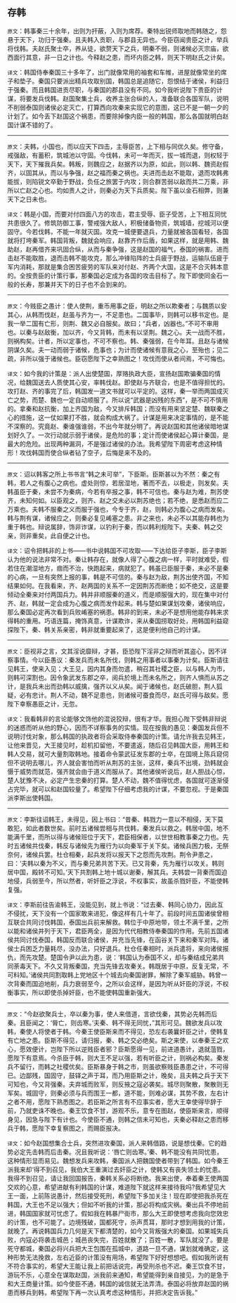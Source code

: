 ## 存韩
`原文`：韩事秦三十余年，出则为扞蔽，入则为席荐。秦特出锐师取地而韩随之，怨悬于天下，功归于强秦。且夫韩入贡职，与郡县无异也。今臣窃闻贵臣之计，举兵将伐韩。夫赵氏聚士卒，养从徒，欲赘天下之兵，明秦不弱，则诸候必灭宗庙，欲西面行其意，非一日之计也。今释赵之患，而坏内臣之韩，则天下明赵氏之计矣。

`译文`：韩国侍奉秦国三十多年了，出门就像常用的袖套和车帷，进屋就像常坐的席子和垫子。秦国只要派出精兵攻取别国，韩国总是追随它，怨恨结于诸侯，利益归于强秦。而且韩国进贡尽职，与秦国的郡县没有不同。如今我听说陛下贵臣的计谋，将要发兵伐韩。赵国聚集士兵，收养主张合纵的人，准备联合各国军队，说明不削弱泰国则诸侯必定灭亡，打算西向攻秦来实现它的意图，这已不是一朝一夕的计划了。如今丢下赵国这个祸患，而要除掉像内臣一般的韩国，那么各国就明白赵国计谋不错的了。

---

`原文`：夫韩，小国也，而以应天下四击，主辱臣苦，上下相与同优久矣。修守备，戒强敌，有蓄积，筑城池以守固。今伐韩，未可一年而灭，拔一城而退，则权轻于天下，天下摧我兵矣。韩叛，则魏应之，赵据齐以为原，如此，则以韩、魏资赵假齐，以固其从，而以与争强，赵之福而秦之祸也。夫进而击赵不能取，退而攻韩弗能拔，则陷锐文卒勤于野战，负任之旅罢于内攻；则合群苦弱以敌而共二万乘，非所以亡赵之心也。均如贵人之计，则秦必为天下兵质矣。陛下虽以金石相弊，则兼天下之日未也。

`译文`：韩是小国，而要对付四面八方的攻击，君主受辱、臣子受苦，上下相互同忧共患很久了。修筑防御工事，警戒强大敌人，积极储备物资，筑城墙，挖城河以便固守。今若伐韩，不能一年就灭国。攻克一城便要退兵，力量就被各国看轻，各国就将打垮秦军。韩国背叛，魏就会响应，赵靠齐作后盾，如果这样，就是用韩、魏助赵，赵再借齐来巩固合纵，从而与秦争强，这是赵国的福气，泰国的祸害。进而击赵不能取胜，退而击韩不能攻克，那么冲锋陷阵的士兵疲于野战，运输队伍疲于军内消耗，那就是集合困苦疲劳的军队来对付赵、齐两个大国，这是不合灭韩本意的。全按贵臣的计策行事，那秦国必定成为各国的攻击目标了。陛下即使同金石一般的长寿，那兼并天下的日子也不会到来的。

---

`原文`：今贱臣之愚计：使人使荆，重币用事之臣，明赵之所以欺秦者；与魏质以安其心，从韩而伐赵，赵虽与齐为一，不足患也。二国事毕，则韩可以移书定也。是我一举二国有亡形，则荆、魏又必自服矣。故曰；“兵者，凶器也。”不可不审用也。以秦与赵敌衡，加以齐，今又背韩，而未有以坚荆。魏之心。夫一战而不胜，则祸构矣。计者，所以定事也，不可不察也。韩、秦强弱，在今年耳。且赵与诸候阴谋久矣。夫一动而弱于诸候，危事也；为计而使诸候有意我之心，至殆也；见二疏，非所以强于诸候也。臣窃愿陛下之幸熟图之！攻伐而使从者间焉，不可悔也。

`译文`：如今我的计策是：派人出使楚国，厚赂执政大臣，宣扬赵国欺骗秦国的情况，给魏国送去人质使其心安，率韩伐赵。即使赵与齐联合，也是不值得担忧的。攻打赵、齐的事完了后，韩国发一道文书就可以平定的。这样，秦一举而两国成灭亡之势，而楚、魏也一定自动顺服了。所以说“武器是凶残的东西”，是不可不慎用的。拿秦和赵抗衡，加上齐国为敌，今又排斥韩国；而没有用来坚定楚、魏联秦之心的措施，这一仗如果打不胜，就会构成大祸了。计谋是用来决定事情的，是不能不深察的。究竟赵、秦谁强谁弱，不出今年就分明了。再说赵国和其他诸侯暗地谋划好久了。一次行动就示弱于诸侯，是危险的事；定计而使诸侯起心算计秦国，是最大的危险。出现两种漏洞，不是强过诸侯的办法。我希望陛下周密考虑这种情形！攻伐韩国而使合纵者钻了空子，后悔是来不及的。

---

`原文`：诏以韩客之所上书书言“韩之未可举”，下臣斯。臣斯甚以为不然：秦之有韩，若人之有腹心之病也。虚处则惊，若居湿地，著而不去，以极走，则发矣。夫韩虽臣于秦，未尝不为秦病，今若有卒报之事，韩不可信也。秦与赵为难，荆苏使齐，未知何如。以臣观之，则齐、赵之交未必以荆苏绝也；若不绝，是悉赵而应二万乘也。夫韩不服秦之义而服于强也，今专于齐，赵，则韩必为腹心之病而发矣。韩与荆有谋，诸候应之，则秦必复见崤塞之患。非之来也，未必不以其能存韩也为重于韩也。辩说属辞，饰非诈谋，以钓利于秦，而以韩利规陛下。夫秦、韩之交亲，则非重矣，此自便之计也。

`译文`：诏令把韩非的上书——书中说韩国不可攻取——下达给臣子李斯，臣子李斯认为他的说法非常不对。秦让韩存在，就像人得了心腹之病一样，平时就难受，假若住在潮湿地方，痼而不治，快跑起来，病就犯了。韩虽已臣服于秦，未必不是秦的心病，一旦有突然上报的事，韩是不可信的。秦与赵为敌，荆苏出使齐国，不知结果如何。在我看来，齐、赵两国的关系不一定因荆苏而断绝；如不绝交，这是要倾动全秦来对付两国兵力。韩并非顺服秦的道义，而是顺服强大的，现在集中对付齐、赵，韩就一定会成为心腹之病而发作起来。韩与楚如果谋划攻秦，诸侯响应，那么秦国必定再次看到兵败崤塞的祸患。韩非的到来，未必不是想用他能存韩来求得韩的重用。巧语连篇，掩饰真意，计谋欺诈，来从秦国捞取好处，用韩国利益窥探陛下。秦、韩关系亲密，韩非就重要起来了，这是便利他自己的计谋。

---

`原文`：臣视非之言，文其淫说靡辩，才甚，臣恐陛下淫非之辩而听其盗心，因不详察事情。今以臣愚议：秦发兵而未名所伐，则韩之用事者以事秦为计矣。臣斯请往见韩王，使来入见；大王见，因内其身而勿遣，稍召其社稷之臣，以与韩人为市，则韩可深割也。因令象武发东郡之卒，阅兵於境上而未名所之，则齐人惧而从苏之计，是我兵未出而劲韩以威擒，强齐以义从矣。闻于诸候也，赵氏破胆，荆人狐疑，必有忠计。荆人不动，魏不足患也，则诸候可蚕食而尽，赵氏可得与敌矣。愿陛下幸察愚臣之计，无忽。

`译文`：我看韩非的言论能够文饰他的混说狡辩，很有才华。我担心陛下受韩非辩说的迷惑而听从他的野心，因而不详察事务的实情。现在按我的愚见：秦国发兵但不说明讨伐对象，那么韩国的执政者将会采取侍奉秦国的计策。请允许我去见韩王，让他来晋见，大王接见时，趁机扣留他，不要遣返，随后召见韩国大臣，用韩王和韩人交易，就可大量割取韩地。接着命令蒙武征发东郡的士卒，在国境上陈兵窥伺但不说明去哪儿，齐人就会害怕而听从荆苏的主张，这样，秦兵不出境，劲韩就会慑于威势而就范，强齐就会由于道义而服从了。其他诸侯听说后，赵人胆战心惊，楚人犹豫不决，必定产生忠秦的打算。楚人不动，魏不值得忧虑，各国就可逐渐侵占完毕，就可以和赵国较量了。希望陛下仔细考虑我的计谋，不要忽视。于是秦国派李斯出使韩国。

---

`原文`：李斯往诏韩王，未得见，因上书曰：“昔秦、韩戮力一意以不相侵，天下莫敢犯，如此者数世矣。前时五诸候尝相与共伐韩，秦发兵以救之。韩居中国，地不能满千里，而所以得与诸候班位于天下，君臣相保者，以世世相教事秦之力也。先时五诸候共伐秦，韩反与诸候先为雁行为以向秦军于关下矣。诸候兵困力极，无祭奈何，诸候兵罢。杜仓相秦，起兵发将以报天下之怨而先攻荆。荆令尹患之，曰：‘夫韩以秦为不义，而与秦兄弟共苦下天。已又背秦，先为雁行以攻关。韩则居中国，殿转不可知。’天下共割韩上地十城以谢秦，解其兵。夫韩尝一背秦而国迫地侵，兵弱至今，所以然者，听奸臣之浮说，不权事实，故虽杀戮奸臣，不能使韩复强。

`译文`：李斯前往告渝韩王，没能见到，就上书说：“过去秦、韩同心协力，因此互不侵扰，天下没有一个国家敢来进犯，像这样有几十年了。前段时间五国诸侯曾相互联合共同讨伐韩国，泰国出兵前来解救。韩位于中原地带，领土不满千里，之所以能和诸侯并列于天下，君臣两全，是因为代代相教侍奉秦国的作用。先前五国诸侯共同讨伐泰国，韩国反而联合诸侯，并充当先锋，在函谷关下来和秦军对阵。诸侯士兵困乏力量耗尽，没办法，只好退兵。杜仓任秦相时，派兵遣将，来向诸侯报仇，而先攻楚。楚国令尹以此为患，说：‘韩国认为泰国不义，却与秦结成兄弟共同荼毒天下。不久又背叛秦国，充当先锋去攻秦关。韩既居于中原，反复无常，不可料知。’诸侯共同割取韩上党地区十个城去向秦国谢罪，解除了秦军威胁。韩曾一次背秦而国迫地削，兵力衰弱至今，之所以会这样，是因为听从奸臣的浮说，不权衡事实，所以即使杀掉奸臣，也不能使韩国重新强大。

---

`原文`：“今赵欲聚兵士，卒以秦为事，使人来借道，言欲伐秦，其势必先韩而后秦。且臣闻之：‘脣亡，则齿寒。’夫秦、韩不得无同忧，”其形可见。魏欲发兵以攻韩，秦使人将使者于韩。今秦王使臣斯来而不得见，恐左右袭曩奸臣之计，使韩复有亡地之患。臣斯不得见，请归报，秦、韩之交必绝矣。斯之来使，以奉秦王之欢心，愿效便计，岂陛下所以逆贱臣者邪？臣斯愿得一见，前进道愚计，退就菹戮，愿陛下有意焉。今杀臣于韩，则大王不足以强，若有听臣之计，则祸必构矣。秦发兵不留行，而韩之社稷优矣。臣斯暴身于韩之市，则虽欲察贱臣愚患之计，不可得已。边鄙残，国固守，鼓铎之声于耳，而乃用臣斯之计，晚矣，且夫韩之兵于天下可知也，今又背强秦。夫弃城而败军，则反掖之寇必袭矣。城尽则聚散，聚散则无军矣。城固守，则秦必须与兵而围王一都，道不能，则难必谋，其势不救，左右计之者不用，愿陛下熟悉图之。若臣斯之所言有不应事实者，愿大王幸使得毕辞于前，乃就吏诛不晚也。秦王饮食不甘，游观不乐，意专在图赵，使臣斯来言，顺得身见，因急与陛下有计也。今使臣不通，则韩之信未可知也，夫秦必释赵之患而移兵于韩，愿陛下幸复察图之，而赐臣报决。

`译文`：如今赵国想集合士兵，突然进攻秦国，派人来韩借路，说是想伐秦。它的趋势必定先击韩而后击秦。况且我听说：‘唇亡则齿寒。’秦、韩不能没有共同忧患，这种情形显而易见。魏想发兵来攻韩，秦国派人把魏国使者带到了韩国。如今秦王派我来却‘得不到召见，我伯大王重演过去奸臣之计，使韩又有丧失领土的忧患。我得不到召见，请让我回国报告，秦韩关系必将断绝。我来出使，奉着秦王使两国交欢的心意，希望进献有利韩国的计谋，难道陛下就这样来接待我吗?我希望见大王一面，上前陈说愚计，然后接受死刑，希望陛下多加关注！现在即使把我杀死在韩国，大王也不足以强大；但如不听我的计策，那必将构成灾祸。秦出兵不停地前进，韩国国家就可忧虑了。假如我在韩暴尸街市，那么大王即使想考虑我向您效忠的计策，也不可能了。边境残破，国都死守，杀声贯耳，那时才想到用我的计策，就晚了。再说韩国兵力几何是天下都清楚的，如今又背叛强大的秦国。如果城失兵败，内寇必将袭击城邑；城邑丧失完，百姓就散了；百姓一散，军队就没了。要是死守都城，秦国必将兴兵把大王包围在孤城中，道路一旦不通，谋划就难确定，这种形势无法挽救，左右近臣的计策没有用场，希望陛下好好想想吧。假如我所说有不符合事实的，希望大王能让我上前把话说完，再受刑杀也不迟。秦王饮食不甘，游玩不乐，心意全在谋取赵国，派我前来通知，希望能得到亲自接见，为的是急于和大王商量计策。如今使臣不通，韩国的诚信就无法弄清。泰国必将放弃赵国的祸患而移兵到韩，希望陛下再一次认真考虑这种情形，并把决定告诉我。”
